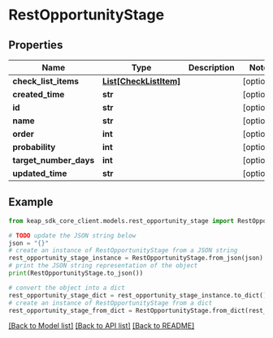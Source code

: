 # RestOpportunityStage


## Properties

Name | Type | Description | Notes
------------ | ------------- | ------------- | -------------
**check_list_items** | [**List[CheckListItem]**](CheckListItem.md) |  | [optional] 
**created_time** | **str** |  | [optional] 
**id** | **str** |  | [optional] 
**name** | **str** |  | [optional] 
**order** | **int** |  | [optional] 
**probability** | **int** |  | [optional] 
**target_number_days** | **int** |  | [optional] 
**updated_time** | **str** |  | [optional] 

## Example

```python
from keap_sdk_core_client.models.rest_opportunity_stage import RestOpportunityStage

# TODO update the JSON string below
json = "{}"
# create an instance of RestOpportunityStage from a JSON string
rest_opportunity_stage_instance = RestOpportunityStage.from_json(json)
# print the JSON string representation of the object
print(RestOpportunityStage.to_json())

# convert the object into a dict
rest_opportunity_stage_dict = rest_opportunity_stage_instance.to_dict()
# create an instance of RestOpportunityStage from a dict
rest_opportunity_stage_from_dict = RestOpportunityStage.from_dict(rest_opportunity_stage_dict)
```
[[Back to Model list]](../README.md#documentation-for-models) [[Back to API list]](../README.md#documentation-for-api-endpoints) [[Back to README]](../README.md)


